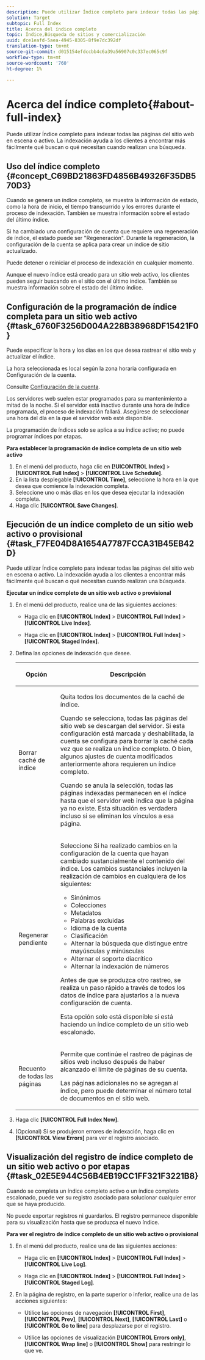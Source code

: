 ```yaml
---
description: Puede utilizar Índice completo para indexar todas las páginas del sitio web en escena o activo. La indexación ayuda a los clientes a encontrar más fácilmente qué buscan o qué necesitan cuando realizan una búsqueda.
solution: Target
subtopic: Full Index
title: Acerca del índice completo
topic: Índice,Búsqueda de sitios y comercialización
uuid: dce1eafd-5aea-4945-8305-8f9e7dc392df
translation-type: tm+mt
source-git-commit: d015154efdccbb4c6a39a56907c0c337ec065c9f
workflow-type: tm+mt
source-wordcount: '760'
ht-degree: 1%

---
```



# Acerca del índice completo{#about-full-index}

Puede utilizar Índice completo para indexar todas las páginas del sitio web en escena o activo. La indexación ayuda a los clientes a encontrar más fácilmente qué buscan o qué necesitan cuando realizan una búsqueda.

## Uso del índice completo {#concept_C69BD21863FD4856B49326F35DB570D3}

Cuando se genera un índice completo, se muestra la información de estado, como la hora de inicio, el tiempo transcurrido y los errores durante el proceso de indexación. También se muestra información sobre el estado del último índice.

Si ha cambiado una configuración de cuenta que requiere una regeneración de índice, el estado puede ser &quot;Regeneración&quot;. Durante la regeneración, la configuración de la cuenta se aplica para crear un índice de sitio actualizado.

Puede detener o reiniciar el proceso de indexación en cualquier momento.

Aunque el nuevo índice está creado para un sitio web activo, los clientes pueden seguir buscando en el sitio con el último índice. También se muestra información sobre el estado del último índice.

## Configuración de la programación de índice completa para un sitio web activo {#task_6760F3256D004A228B38968DF15421F0}

Puede especificar la hora y los días en los que desea rastrear el sitio web y actualizar el índice.

La hora seleccionada es local según la zona horaria configurada en Configuración de la cuenta.

Consulte [Configuración de la cuenta](../c-about-settings-menu/c-about-account-options-menu.md#task_80A38D0C8E4F453395BD67B81E4B45D9).

Los servidores web suelen estar programados para su mantenimiento a mitad de la noche. Si el servidor está inactivo durante una hora de índice programada, el proceso de indexación fallará. Asegúrese de seleccionar una hora del día en la que el servidor web esté disponible.

La programación de índices solo se aplica a su índice activo; no puede programar índices por etapas.

**Para establecer la programación de índice completa de un sitio web activo**

1. En el menú del producto, haga clic en **[!UICONTROL Index]** > **[!UICONTROL Full Index]** > **[!UICONTROL Live Schedule]**.
1. En la lista desplegable **[!UICONTROL Time]**, seleccione la hora en la que desea que comience la indexación completa.
1. Seleccione uno o más días en los que desea ejecutar la indexación completa.
1. Haga clic **[!UICONTROL Save Changes]**.

## Ejecución de un índice completo de un sitio web activo o provisional {#task_F7FE04D8A1654A7787FCCA31B45EB42D}

Puede utilizar Índice completo para indexar todas las páginas del sitio web en escena o activo. La indexación ayuda a los clientes a encontrar más fácilmente qué buscan o qué necesitan cuando realizan una búsqueda.

**Ejecutar un índice completo de un sitio web activo o provisional**

1. En el menú del producto, realice una de las siguientes acciones:

   * Haga clic en **[!UICONTROL Index]** > **[!UICONTROL Full Index]** > **[!UICONTROL Live Index]**.

   * Haga clic en **[!UICONTROL Index]** > **[!UICONTROL Full Index]** > **[!UICONTROL Staged Index]**.

1. Defina las opciones de indexación que desee.

   <table> 
    <thead> 
    <tr> 
    <th colname="col1" class="entry"> <p>Opción </p> </th> 
    <th colname="col2" class="entry"> <p>Descripción </p> </th> 
    </tr> 
    </thead>
    <tbody> 
    <tr> 
    <td colname="col1"> <p>Borrar caché de índice </p> </td> 
    <td colname="col2"> <p>Quita todos los documentos de la caché de índice. </p> <p>Cuando se selecciona, todas las páginas del sitio web se descargan del servidor. Si esta configuración está marcada y deshabilitada, la cuenta se configura para borrar la caché cada vez que se realiza un índice completo. O bien, algunos ajustes de cuenta modificados anteriormente ahora requieren un índice completo. </p> <p>Cuando se anula la selección, todas las páginas indexadas permanecen en el índice hasta que el servidor web indica que la página ya no existe. Esta situación es verdadera incluso si se eliminan los vínculos a esa página. </p> </td> 
    </tr> 
    <tr> 
    <td colname="col1"> <p>Regenerar pendiente </p> </td> 
    <td colname="col2"> <p>Seleccione Si ha realizado cambios en la configuración de la cuenta que hayan cambiado sustancialmente el contenido del índice. Los cambios sustanciales incluyen la realización de cambios en cualquiera de los siguientes: 
    <ul id="ul_4EB8FF692FEB47BBB9A64D61299380D1"> 
    <li id="li_7CF8D286512F4210BEA3DB9F0EFA097A">Sinónimos </li> 
    <li id="li_8178ABC342BB4365B3927E20433756E3">Colecciones </li> 
    <li id="li_57C8BD06BFA64AFAA2C9EF2CC59520EF">Metadatos </li> 
    <li id="li_C4B6A7DA023B4A43991D03EC592170C9">Palabras excluidas </li> 
    <li id="li_9E0AD4B6DDC24A5A8FB5C2C1CCD5348A">Idioma de la cuenta </li> 
    <li id="li_338F107547DF48AAA0EF90F4AD8664A5">Clasificación </li> 
    <li id="li_7F49B86D94974E79AAD381A64A1400F2">Alternar la búsqueda que distingue entre mayúsculas y minúsculas </li> 
    <li id="li_E8FE6EE240A840AC826ADF4294AAC6F6">Alternar el soporte diacrítico </li> 
    <li id="li_51763D482DCB4ED0972966F492B8C0F2">Alternar la indexación de números </li> 
    </ul> </p> <p>Antes de que se produzca otro rastreo, se realiza un paso rápido a través de todos los datos de índice para ajustarlos a la nueva configuración de cuenta. </p> <p>Esta opción solo está disponible si está haciendo un índice completo de un sitio web escalonado. </p> </td> 
    </tr> 
    <tr> 
    <td colname="col1"> <p>Recuento de todas las páginas </p> </td> 
    <td colname="col2"> <p>Permite que continúe el rastreo de páginas de sitios web incluso después de haber alcanzado el límite de páginas de su cuenta. </p> <p>Las páginas adicionales no se agregan al índice, pero puede determinar el número total de documentos en el sitio web. </p> </td> 
    </tr> 
    </tbody> 
    </table>

1. Haga clic **[!UICONTROL Full Index Now]**.
1. (Opcional) Si se produjeron errores de indexación, haga clic en **[!UICONTROL View Errors]** para ver el registro asociado.

## Visualización del registro de índice completo de un sitio web activo o por etapas {#task_02E5E944C56B4EB19CC1FF321F3221B8}

Cuando se completa un índice completo activo o un índice completo escalonado, puede ver su registro asociado para solucionar cualquier error que se haya producido.

No puede exportar registros ni guardarlos. El registro permanece disponible para su visualización hasta que se produzca el nuevo índice.

**Para ver el registro de índice completo de un sitio web activo o provisional**

1. En el menú del producto, realice una de las siguientes acciones:

   * Haga clic en **[!UICONTROL Index]** > **[!UICONTROL Full Index]** > **[!UICONTROL Live Log]**.

   * Haga clic en **[!UICONTROL Index]** > **[!UICONTROL Full Index]** > **[!UICONTROL Staged Log]**.

1. En la página de registro, en la parte superior o inferior, realice una de las acciones siguientes:

   * Utilice las opciones de navegación **[!UICONTROL First]**, **[!UICONTROL Prev]**, **[!UICONTROL Next]**, **[!UICONTROL Last]** o **[!UICONTROL Go to line]** para desplazarse por el registro.

   * Utilice las opciones de visualización **[!UICONTROL Errors only]**, **[!UICONTROL Wrap line]** o **[!UICONTROL Show]** para restringir lo que ve.

